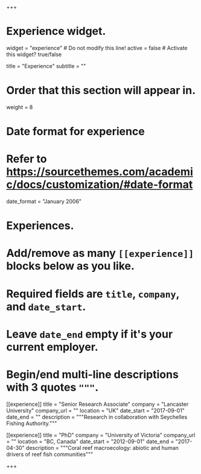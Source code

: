 +++
# Experience widget.
widget = "experience"  # Do not modify this line!
active = false  # Activate this widget? true/false

title = "Experience"
subtitle = ""

# Order that this section will appear in.
weight = 8

# Date format for experience
#   Refer to https://sourcethemes.com/academic/docs/customization/#date-format
date_format = "January 2006"

# Experiences.
#   Add/remove as many `[[experience]]` blocks below as you like.
#   Required fields are `title`, `company`, and `date_start`.
#   Leave `date_end` empty if it's your current employer.
#   Begin/end multi-line descriptions with 3 quotes `"""`.

[[experience]]
  title = "Senior Research Associate"
  company = "Lancaster University"
  company_url = ""
  location = "UK"
  date_start = "2017-09-01"
  date_end = ""
  description = """Research in collaboration with Seychelles Fishing Authority."""


[[experience]]
  title = "PhD"
  company = "University of Victoria"
  company_url = ""
  location = "BC, Canada"
  date_start = "2012-09-01"
  date_end = "2017-04-30"
  description = """Coral reef macroecology: abiotic and human drivers of reef fish communities"""

+++
